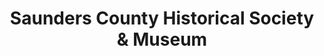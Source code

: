 ---
layout: repo
title: "Saunders County Historical Society & Museum"
id: 11863
permalink: repos/11863/
---